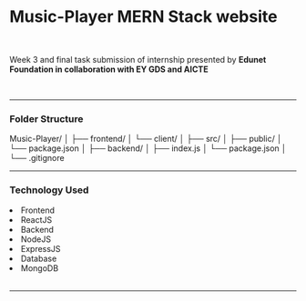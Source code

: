 <H1>Music-Player MERN Stack website</H1>
<br>
<p>Week 3 and final task submission of internship presented by <b>Edunet Foundation in collaboration with EY GDS and AICTE</b></p>
<br>
<hr>

<h3>Folder Structure</h3>
Music-Player/
│
├── frontend/
│   └── client/
│       ├── src/
│       ├── public/
│       └── package.json
│
├── backend/
│   ├── index.js
│   └── package.json
│
└── .gitignore

<br>
<hr>

<h3>Technology Used</h3>
<li>Frontend</li>
<li>ReactJS</li>
<li>Backend</li>
<li>NodeJS</li>
<li>ExpressJS</li>
<li>Database</li>
<li>MongoDB</li>


<br>
<hr>
